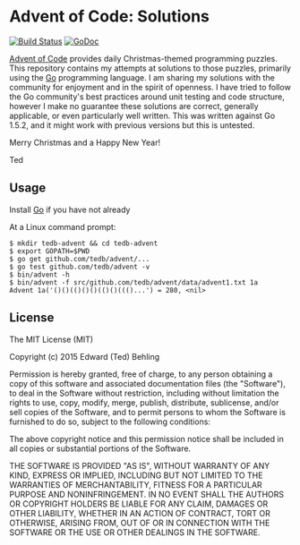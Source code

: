 Advent of Code: Solutions
========================

[![Build Status](https://travis-ci.org/tedb/advent.svg?branch=master)](https://travis-ci.org/tedb/advent)
[![GoDoc](https://godoc.org/github.com/tedb/advent?status.svg)](https://godoc.org/github.com/tedb/advent)

[Advent of Code](http://adventofcode.com/) provides daily Christmas-themed
programming puzzles.  This repository contains my attempts at solutions to those
puzzles, primarily using the [Go](https://golang.org) programming language.
I am sharing my solutions with the community for enjoyment and in the spirit
of openness.  I have tried to follow the Go community's best practices around
unit testing and code structure, however I make no guarantee these solutions
are correct, generally applicable, or even particularly well written.  This was
written against Go 1.5.2, and it might work with previous versions but this is
untested.

Merry Christmas and a Happy New Year!

Ted

Usage
-----

Install [Go](https://golang.org/dl/) if you have not already

At a Linux command prompt:

    $ mkdir tedb-advent && cd tedb-advent
    $ export GOPATH=$PWD
    $ go get github.com/tedb/advent/...
    $ go test github.com/tedb/advent -v
    $ bin/advent -h
    $ bin/advent -f src/github.com/tedb/advent/data/advent1.txt 1a
    Advent 1a('()()(()()()(()()((()...') = 280, <nil>

License
-------
The MIT License (MIT)

Copyright (c) 2015 Edward (Ted) Behling

Permission is hereby granted, free of charge, to any person obtaining a copy
of this software and associated documentation files (the "Software"), to deal
in the Software without restriction, including without limitation the rights
to use, copy, modify, merge, publish, distribute, sublicense, and/or sell
copies of the Software, and to permit persons to whom the Software is
furnished to do so, subject to the following conditions:

The above copyright notice and this permission notice shall be included in all
copies or substantial portions of the Software.

THE SOFTWARE IS PROVIDED "AS IS", WITHOUT WARRANTY OF ANY KIND, EXPRESS OR
IMPLIED, INCLUDING BUT NOT LIMITED TO THE WARRANTIES OF MERCHANTABILITY,
FITNESS FOR A PARTICULAR PURPOSE AND NONINFRINGEMENT. IN NO EVENT SHALL THE
AUTHORS OR COPYRIGHT HOLDERS BE LIABLE FOR ANY CLAIM, DAMAGES OR OTHER
LIABILITY, WHETHER IN AN ACTION OF CONTRACT, TORT OR OTHERWISE, ARISING FROM,
OUT OF OR IN CONNECTION WITH THE SOFTWARE OR THE USE OR OTHER DEALINGS IN THE
SOFTWARE.
